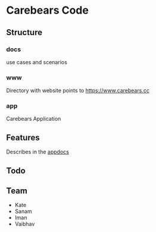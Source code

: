 # Carebears Code


## Structure
### docs
use cases and scenarios

### www
Directory with website points to https://www.carebears.cc

### app
Carebears Application


## Features
Describes in the [appdocs](appdocs)

## Todo




## Team
- Kate
- Sanam
- Iman
- Vaibhav

